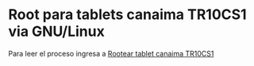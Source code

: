 Root para tablets canaima TR10CS1 via GNU/Linux
===============================================

Para leer el proceso ingresa a [Rootear tablet canaima TR10CS1](http://comunidad.hackerdiy.com/t/rootear-tablet-canaima-tr10cs1/21)
